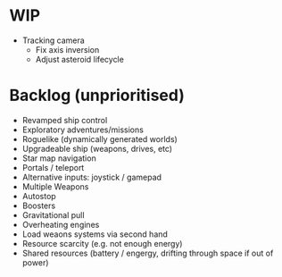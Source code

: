 # WIP

- Tracking camera
  - Fix axis inversion
  - Adjust asteroid lifecycle

# Backlog (unprioritised)

- Revamped ship control
- Exploratory adventures/missions
- Roguelike (dynamically generated worlds)
- Upgradeable ship (weapons, drives, etc)
- Star map navigation
- Portals / teleport
- Alternative inputs: joystick / gamepad
- Multiple Weapons
- Autostop
- Boosters
- Gravitational pull
- Overheating engines
- Load weaons systems via second hand
- Resource scarcity (e.g. not enough energy)
- Shared resources (battery / engergy, drifting through space if out of power)